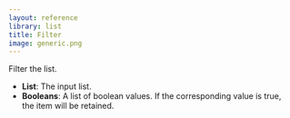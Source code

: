 ```yaml
---
layout: reference
library: list
title: Filter
image: generic.png
---
```

Filter the list.

* **List**: The input list.
* **Booleans**: A list of boolean values. If the corresponding value is true, the item will be retained.
